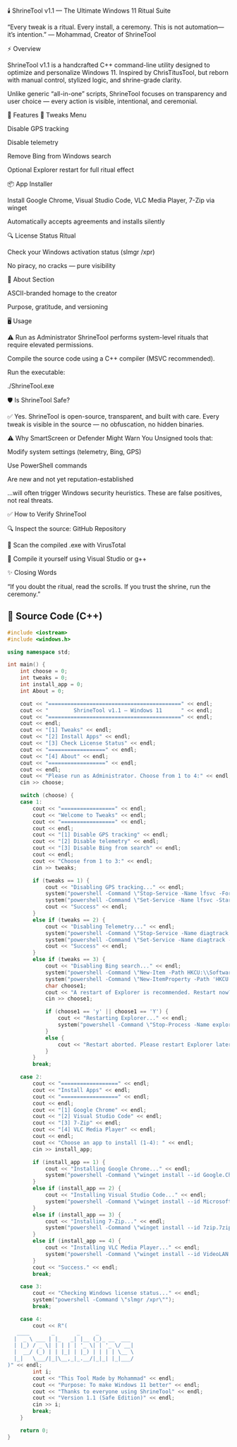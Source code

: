 🕯️ ShrineTool v1.1 — The Ultimate Windows 11 Ritual Suite

“Every tweak is a ritual. Every install, a ceremony. This is not automation—it’s intention.”
— Mohammad, Creator of ShrineTool

⚡ Overview

ShrineTool v1.1 is a handcrafted C++ command-line utility designed to optimize and personalize Windows 11.
Inspired by ChrisTitusTool, but reborn with manual control, stylized logic, and shrine-grade clarity.

Unlike generic “all-in-one” scripts, ShrineTool focuses on transparency and user choice — every action is visible, intentional, and ceremonial.

🧰 Features
🔧 Tweaks Menu

Disable GPS tracking

Disable telemetry

Remove Bing from Windows search

Optional Explorer restart for full ritual effect

📦 App Installer

Install Google Chrome, Visual Studio Code, VLC Media Player, 7-Zip via winget

Automatically accepts agreements and installs silently

🔍 License Status Ritual

Check your Windows activation status (slmgr /xpr)

No piracy, no cracks — pure visibility

🧾 About Section

ASCII-branded homage to the creator

Purpose, gratitude, and versioning

🖥️ Usage

⚠️ Run as Administrator
ShrineTool performs system-level rituals that require elevated permissions.

Compile the source code using a C++ compiler (MSVC recommended).

Run the executable:

./ShrineTool.exe

🛡️ Is ShrineTool Safe?

✅ Yes. ShrineTool is open-source, transparent, and built with care. Every tweak is visible in the source — no obfuscation, no hidden binaries.

⚠️ Why SmartScreen or Defender Might Warn You
Unsigned tools that:

Modify system settings (telemetry, Bing, GPS)

Use PowerShell commands

Are new and not yet reputation-established

…will often trigger Windows security heuristics. These are false positives, not real threats.

✅ How to Verify ShrineTool

🔍 Inspect the source: GitHub Repository

🧪 Scan the compiled .exe with VirusTotal

🧵 Compile it yourself using Visual Studio or g++

✨ Closing Words

“If you doubt the ritual, read the scrolls.
If you trust the shrine, run the ceremony.”

## 📜 Source Code (C++)

```cpp
#include <iostream>
#include <windows.h>

using namespace std;

int main() {
    int choose = 0;
    int tweaks = 0;
    int install_app = 0;
    int About = 0;

    cout << "==========================================" << endl;
    cout << "        ShrineTool v1.1 — Windows 11      " << endl;
    cout << "==========================================" << endl;
    cout << endl;
    cout << "[1] Tweaks" << endl;
    cout << "[2] Install Apps" << endl;
    cout << "[3] Check License Status" << endl;
    cout << "==================" << endl;
    cout << "[4] About" << endl;
    cout << "==================" << endl;
    cout << endl;
    cout << "Please run as Administrator. Choose from 1 to 4:" << endl;
    cin >> choose;

    switch (choose) {
    case 1:
        cout << "=================" << endl;
        cout << "Welcome to Tweaks" << endl;
        cout << "=================" << endl;
        cout << endl;
        cout << "[1] Disable GPS tracking" << endl;
        cout << "[2] Disable telemetry" << endl;
        cout << "[3] Disable Bing from search" << endl;
        cout << endl;
        cout << "Choose from 1 to 3:" << endl;
        cin >> tweaks;

        if (tweaks == 1) {
            cout << "Disabling GPS tracking..." << endl;
            system("powershell -Command \"Stop-Service -Name lfsvc -Force\"");
            system("powershell -Command \"Set-Service -Name lfsvc -StartupType Disabled\"");
            cout << "Success" << endl;
        }
        else if (tweaks == 2) {
            cout << "Disabling Telemetry..." << endl;
            system("powershell -Command \"Stop-Service -Name diagtrack -Force\"");
            system("powershell -Command \"Set-Service -Name diagtrack -StartupType Disabled\"");
            cout << "Success" << endl;
        }
        else if (tweaks == 3) {
            cout << "Disabling Bing search..." << endl;
            system("powershell -Command \"New-Item -Path HKCU:\\Software\\Policies\\Microsoft\\Windows\\Explorer -Force\"");
            system("powershell -Command \"New-ItemProperty -Path 'HKCU:\\Software\\Policies\\Microsoft\\Windows\\Explorer' -Name 'DisableSearchBoxSuggestions' -Value 1 -PropertyType DWord -Force\"");
            char choose1;
            cout << "A restart of Explorer is recommended. Restart now? (y/n): ";
            cin >> choose1;

            if (choose1 == 'y' || choose1 == 'Y') {
                cout << "Restarting Explorer..." << endl;
                system("powershell -Command \"Stop-Process -Name explorer -Force\"");
            }
            else {
                cout << "Restart aborted. Please restart Explorer later for changes to take effect." << endl;
            }
        }
        break;

    case 2:
        cout << "==================" << endl;
        cout << "Install Apps" << endl;
        cout << "==================" << endl;
        cout << endl;
        cout << "[1] Google Chrome" << endl;
        cout << "[2] Visual Studio Code" << endl;
        cout << "[3] 7-Zip" << endl;
        cout << "[4] VLC Media Player" << endl;
        cout << endl;
        cout << "Choose an app to install (1-4): " << endl;
        cin >> install_app;

        if (install_app == 1) {
            cout << "Installing Google Chrome..." << endl;
            system("powershell -Command \"winget install --id Google.Chrome -e --accept-package-agreements --accept-source-agreements\"");
        }
        else if (install_app == 2) {
            cout << "Installing Visual Studio Code..." << endl;
            system("powershell -Command \"winget install --id Microsoft.VisualStudioCode -e --accept-package-agreements --accept-source-agreements\"");
        }
        else if (install_app == 3) {
            cout << "Installing 7-Zip..." << endl;
            system("powershell -Command \"winget install --id 7zip.7zip -e --accept-package-agreements --accept-source-agreements\"");
        }
        else if (install_app == 4) {
            cout << "Installing VLC Media Player..." << endl;
            system("powershell -Command \"winget install --id VideoLAN.VLC -e --accept-package-agreements --accept-source-agreements\"");
        }
        cout << "Success." << endl;
        break;

    case 3:
        cout << "Checking Windows license status..." << endl;
        system("powershell -Command \"slmgr /xpr\"");
        break;

    case 4:
        cout << R"(
   ____       _       _     _           
  |  _ \ ___ | |_   _| |__ (_)_ __  ___ 
  | |_) / _ \| | | | | '_ \| | '_ \/ __|
  |  __/ (_) | | |_| | |_) | | | | \__ \
  |_|   \___/|_|\__,_|_.__/|_|_| |_|___/
)" << endl;
        int i;
        cout << "This Tool Made by Mohammad" << endl;
        cout << "Purpose: To make Windows 11 better" << endl;
        cout << "Thanks to everyone using ShrineTool" << endl;
        cout << "Version 1.1 (Safe Edition)" << endl;
        cin >> i;
        break;
    }

    return 0;
}


